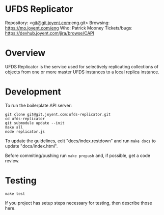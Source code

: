 <!--
    This Source Code Form is subject to the terms of the Mozilla Public
    License, v. 2.0. If a copy of the MPL was not distributed with this
    file, You can obtain one at http://mozilla.org/MPL/2.0/.
-->

<!--
    Copyright (c) 2014, Joyent, Inc.
-->

# UFDS Replicator

Repository: <git@git.joyent.com:eng.git>
Browsing: <https://mo.joyent.com/eng>
Who: Patrick Mooney
Tickets/bugs: <https://devhub.joyent.com/jira/browse/CAPI>


# Overview

UFDS Replicator is the service used for selectively replicating collections of
objects from one or more master UFDS instances to a local replica instance.


# Development

To run the boilerplate API server:

    git clone git@git.joyent.com:ufds-replicator.git
    cd ufds-replicator
    git submodule update --init
    make all
    node replicator.js

To update the guidelines, edit "docs/index.restdown" and run `make docs`
to update "docs/index.html".

Before commiting/pushing run `make prepush` and, if possible, get a code
review.



# Testing

    make test

If you project has setup steps necessary for testing, then describe those
here.
